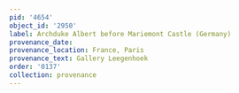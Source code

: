 ```yaml
---
pid: '4654'
object_id: '2950'
label: Archduke Albert before Mariemont Castle (Germany)
provenance_date:
provenance_location: France, Paris
provenance_text: Gallery Leegenhoek
order: '0137'
collection: provenance
---
```


